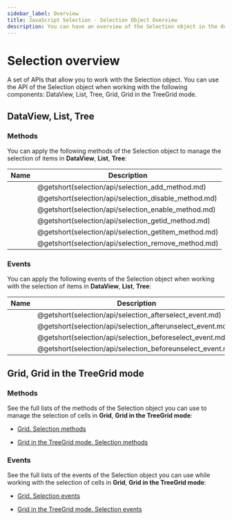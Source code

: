 ```yaml
---
sidebar_label: Overview
title: JavaScript Selection - Selection Object Overview 
description: You can have an overview of the Selection object in the documentation of the DHTMLX JavaScript UI library. Browse developer guides and API reference, try out code examples and live demos, and download a free 30-day evaluation version of DHTMLX Suite.
---
```


# Selection overview

A set of APIs that allow you to work with the Selection object. You can use the API of the Selection object when working with the following components: DataView, List, Tree, Grid, Grid in the TreeGrid mode.

## DataView, List, Tree

### Methods

You can apply the following methods of the Selection object to manage the selection of items in  **DataView**, **List**, **Tree**:

| Name                                          | Description                                          |
| --------------------------------------------- | ---------------------------------------------------- |
| [](selection/api/selection_add_method.md)     | @getshort(selection/api/selection_add_method.md)     |
| [](selection/api/selection_disable_method.md) | @getshort(selection/api/selection_disable_method.md) |
| [](selection/api/selection_enable_method.md)  | @getshort(selection/api/selection_enable_method.md)  |
| [](selection/api/selection_getid_method.md)   | @getshort(selection/api/selection_getid_method.md)   |
| [](selection/api/selection_getitem_method.md) | @getshort(selection/api/selection_getitem_method.md) |
| [](selection/api/selection_remove_method.md)  | @getshort(selection/api/selection_remove_method.md)  |

### Events

You can apply the following events of the Selection object when working with the selection of items in **DataView**, **List**, **Tree**:

| Name                                                | Description                                                |
| --------------------------------------------------- | ---------------------------------------------------------- |
| [](selection/api/selection_afterselect_event.md)    | @getshort(selection/api/selection_afterselect_event.md)    |
| [](selection/api/selection_afterunselect_event.md)  | @getshort(selection/api/selection_afterunselect_event.md)  |
| [](selection/api/selection_beforeselect_event.md)   | @getshort(selection/api/selection_beforeselect_event.md)   |
| [](selection/api/selection_beforeunselect_event.md) | @getshort(selection/api/selection_beforeunselect_event.md) |

## Grid, Grid in the TreeGrid mode

### Methods

See the full lists of the methods of the Selection object you can use to manage the selection of cells in **Grid**, **Grid in the TreeGrid mode**:

- [Grid. Selection methods](grid/api/api_overview.md#selection-methods)

- [Grid in the TreeGrid mode. Selection methods](grid/api/api_overview.md#selection-methods) 

### Events

See the full lists of the events of the Selection object you can use while working with the selection of cells in **Grid**, **Grid in the TreeGrid mode**:

- [Grid. Selection events](grid/api/api_overview.md#selection-events)

- [Grid in the TreeGrid mode. Selection events](grid/api/api_overview.md#selection-events) 
